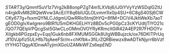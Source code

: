 $START$3y/QmmfSuV1z7Vrg2kB8onpPZgT4m1LXVbj6/iJ0iYVyYzWSDqlGZtUn4rgkRvM82RQteWvw3AcE/iY8q6bIUQLOLvmm1Ix0p4SU+6C8gS40Sj6CWCKy677g+fsxmQYNLCJdgmUQwRRIo5tmj0hYQ+8flM+DCiV4JkhWeXb7aoTgEOD0glvXwlgrero9BlR1U5mDKHGELHYz8BDv5cPG0pCz3cKYUdtjTlYO21c/QO77QEIpVPQcgSst5GlwCLoOMmOVOYRyKRmcIt0iR42A4EP2R7FHDOYvXilgkb6PGzpxEy+Eqq1Guk6nb8FXMUMSGGk8UlgWBBujzck/ox76DKlTPrUqJf10VJpfiz5ULHfb7bjAeeFSr/m+chKfbk+3fiLrZQRBiewzx8wADTkNjyrr6bVzftYYHGTQgyA1DnwATyjimXGoUZAMkWFZs6ep$END$